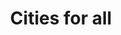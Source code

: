 ---
language: en
layout: blog-categorias
category: articulos-categorias
title: Cities for all
permalink: /en/blog/cities-for-all/
slug: ciudades-para-todos

subtitulo: "#CiudadesParaTodos"
descripcion: This is a description of the category in english
subscripcion: "Subscribe to #CiudadesParaTodos"

template: dark
---